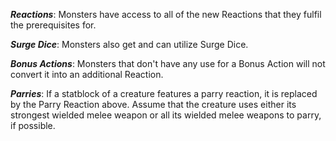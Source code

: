 ***Reactions***: Monsters have access to all of the new Reactions that they fulfil the prerequisites for.

***Surge Dice***: Monsters also get and can utilize Surge Dice.

***Bonus Actions***: Monsters that don't have any use for a Bonus Action will not convert it into an additional Reaction.

***Parries***: If a statblock of a creature features a parry reaction, it is replaced by the Parry Reaction above. Assume that the creature uses either its strongest wielded melee weapon or all its wielded melee weapons to parry, if possible.
